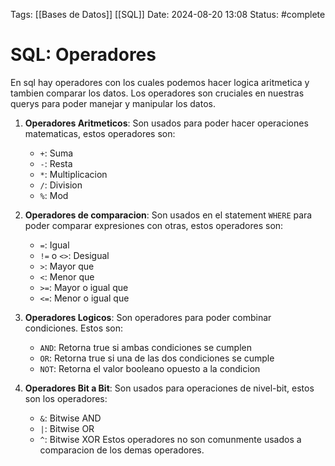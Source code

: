 Tags: [[Bases de Datos]] [[SQL]]
Date: 2024-08-20 13:08
Status: #complete 

# SQL: Operadores

En sql hay operadores con los cuales podemos hacer logica aritmetica  y tambien comparar  los datos. Los operadores son cruciales en nuestras querys para poder manejar y manipular los datos. 

1. __Operadores Aritmeticos__: Son usados para poder hacer operaciones matematicas, estos operadores son:
   - `+`: Suma
   - `-`: Resta
   - `*`: Multiplicacion
   - `/`: Division
   - `%`: Mod
   
2. __Operadores de comparacion__: Son usados en el statement `WHERE` para poder comparar expresiones con otras, estos operadores son:
   - `=`: Igual
   - `!=` o `<>`: Desigual
   - `>`: Mayor que
   - `<`: Menor que
   - `>=`: Mayor o igual que
   - `<=`: Menor o igual que

3. __Operadores Logicos__: Son operadores para poder combinar condiciones. Estos son:
   - `AND`: Retorna true si ambas condiciones se cumplen
   - `OR`: Retorna true si una de las dos condiciones se cumple
   - `NOT`: Retorna el valor booleano opuesto a la condicion

4. __Operadores Bit a Bit__: Son usados para operaciones de nivel-bit, estos son los operadores:
   - `&`: Bitwise AND
   - `|`: Bitwise OR
   - `^`: Bitwise XOR
   Estos operadores no son comunmente usados a comparacion de los demas operadores.